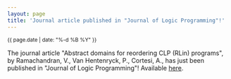 ```yaml
---
layout: page
title: 'Journal article published in "Journal of Logic Programming"!'
---
```


<small>{{ page.date | date: "%-d %B %Y" }}</small>

The journal article "Abstract domains for reordering CLP (R<inf>Lin</inf>) programs", by Ramachandran, V., Van Hentenryck, P., Cortesi, A., has just been published in "Journal of Logic Programming"! Available [here](https://doi.org/10.1016/S0743-1066(99)00011-4).
